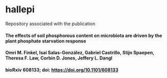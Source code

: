 # hallepi
Repository associated with the publication

#### The effects of soil phosphorous content on microbiota are driven by the plant phosphate starvation response
#### Omri M. Finkel, Isai Salas-González, Gabriel Castrillo, Stijn Spaepen, Theresa F. Law, Corbin D. Jones, Jeffery L. Dangl
#### bioRxiv 608133; doi: https://doi.org/10.1101/608133


